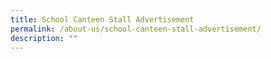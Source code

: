 ```yaml
---
title: School Canteen Stall Advertisement
permalink: /about-us/school-canteen-stall-advertisement/
description: ""
---
```


